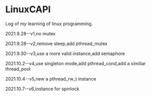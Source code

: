 # LinuxCAPI
Log of my learning of linux programming.

2021.9.28--v1,no mutex

2021.9.28--v2,remove sleep,add pthread_mutex

2021.9.30--v3,use a more valid instance,add semaphore

2021.10.2--v4,use singleton mode,add pthread_cond,add a similiar thread_pool

2021.10.4--v5,new a pthread_rw_t instance

2021.10.7--v6,instance for spinlock
